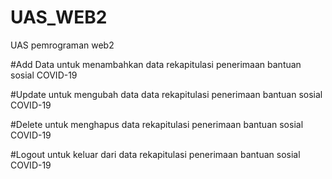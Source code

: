 # UAS_WEB2
UAS pemrograman web2

#Add Data
untuk menambahkan data rekapitulasi penerimaan bantuan sosial COVID-19

#Update
untuk mengubah data data rekapitulasi penerimaan bantuan sosial COVID-19

#Delete
untuk menghapus data rekapitulasi penerimaan bantuan sosial COVID-19

#Logout
untuk keluar dari data rekapitulasi penerimaan bantuan sosial COVID-19
